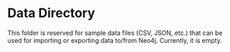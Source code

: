 # Data Directory

This folder is reserved for sample data files (CSV, JSON, etc.) that can be used for importing or exporting data to/from Neo4j. Currently, it is empty. 